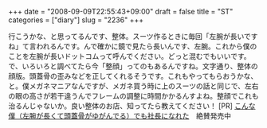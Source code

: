 +++
date = "2008-09-09T22:55:43+09:00"
draft = false
title = "ST"
categories = ["diary"]
slug = "2236"
+++

行こうかな、と思ってるんです、整体。スーツ作るときに毎回「左腕が長いですね」て言われるんです。んで確かに鏡で見たら長いんです、左腕。これから僕のことを左腕が長いドットコムって呼んでください。どっと混むでもいいです。で、いろいろと調べてたら今「整顔」ってのもあるんですね。文字通り、整体の顔版。頭蓋骨の歪みなどを正してくれるそうです。これもやってもらおうかな、と。僕メガネマニアなんですが、メガネ買う時に上のスーツの話と同じで、左右の眼の高さが若干違うんでフレームの調整に時間かかるんすよね。整顔でこれも治るんじゃないか。良い整体のお店、知ってたら教えてください！
[PR]
<a href="http://www.amazon.co.jp/%E3%81%93%E3%82%93%E3%81%AA%E5%83%95%E3%81%A7%E3%82%82%E7%A4%BE%E9%95%B7%E3%81%AB%E3%81%AA%E3%82%8C%E3%81%9F-%E5%AE%B6%E5%85%A5-%E4%B8%80%E7%9C%9F/dp/4847017099/ref=sr_1_1?ie=UTF8&s=books&qid=1220968384&sr=8-1" target="_blank">こんな僕（左腕が長くて頭蓋骨がゆがんでる）でも社長になれた</a>　絶賛発売中
